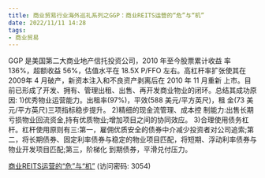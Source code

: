 ```yaml
---
title: 商业贸易行业海外巡礼系列之GGP：商业REITS运营的“危”与“机”
date: 2022/11/11 14:28
tags:
- 商业贸易
---
```

GGP 是美国第二大商业地产信托投资公司，2010 年至今股票累计收益 率 136%，超额收益 56%，估值水平在 18.5X P/FFO 左右。高杠杆率扩张使其在2009年 4 月破产，新资本注入和不良资产剥离后在 2010 年 11 月重新 上市。目前已形成了开发、拥有、管理出租、出售、再开发商业物业的闭环。总结其成功原因:
1)优秀物业运营能力。出租率(97%)，平效(588 美元/平方英尺)，租 金(73 美元/平方英尺)三项指标稳步提升。
2)精细的现金流管理、成本控 制能力:出售长期亏损物业回流资金,持有优质物业;增加项目之间的协同效应。
3)合理使用债务杠杆。杠杆使用原则有三:第一，雇佣优质安全的债券中介减少投资者对公司追索;第二，将长期债券、固定利率债券与稳定的物业项目匹配，将短期、浮动利率债券与物业开发项目匹配;第三，阶梯化 到期债券，平滑兑付压力。

[商业REITS运营的“危”与“机”](https://url12.ctfile.com/f/3948612-722537400-b99ff4?p=3054)
(访问密码: 3054)
